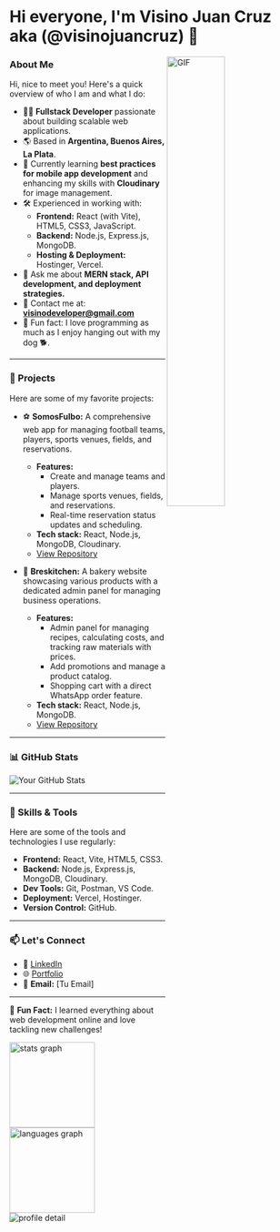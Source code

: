 # Hi everyone, I'm Visino Juan Cruz aka (@visinojuancruz) 👋  
<img align="right" alt="GIF" src="https://github.com/abhisheknaiidu/abhisheknaiidu/blob/master/code.gif?raw=true" width="45%" />

### About Me
Hi, nice to meet you! Here's a quick overview of who I am and what I do:

- 👨‍💻 **Fullstack Developer** passionate about building scalable web applications.
- 🌎 Based in **Argentina, Buenos Aires, La Plata**.  
- 🌱 Currently learning **best practices for mobile app development** and enhancing my skills with **Cloudinary** for image management.  
- 🛠️ Experienced in working with:
  - **Frontend:** React (with Vite), HTML5, CSS3, JavaScript.
  - **Backend:** Node.js, Express.js, MongoDB.
  - **Hosting & Deployment:** Hostinger, Vercel.
- 💬 Ask me about **MERN stack, API development, and deployment strategies.**
- 📮 Contact me at: **visinodeveloper@gmail.com**  
- 🐾 Fun fact: I love programming as much as I enjoy hanging out with my dog 🐕.  

---

### 🚀 Projects
Here are some of my favorite projects:

- ⚽ **SomosFulbo:** A comprehensive web app for managing football teams, players, sports venues, fields, and reservations.  
  - **Features:**  
    - Create and manage teams and players.  
    - Manage sports venues, fields, and reservations.  
    - Real-time reservation status updates and scheduling.  
  - **Tech stack:** React, Node.js, MongoDB, Cloudinary.  
  - [View Repository](#)

- 🧁 **Breskitchen:** A bakery website showcasing various products with a dedicated admin panel for managing business operations.  
  - **Features:**  
    - Admin panel for managing recipes, calculating costs, and tracking raw materials with prices.  
    - Add promotions and manage a product catalog.  
    - Shopping cart with a direct WhatsApp order feature.  
  - **Tech stack:** React, Node.js, MongoDB.  
  - [View Repository](#)

---

### 📊 GitHub Stats  
![Your GitHub Stats](https://github-readme-stats.vercel.app/api?username=visinojuancruz&show_icons=true&theme=radical)

---



### 🌟 Skills & Tools
Here are some of the tools and technologies I use regularly:  
- **Frontend:** React, Vite, HTML5, CSS3.  
- **Backend:** Node.js, Express.js, MongoDB, Cloudinary.  
- **Dev Tools:** Git, Postman, VS Code.  
- **Deployment:** Vercel, Hostinger.  
- **Version Control:** GitHub.

---

### 📫 Let's Connect
- 💼 [LinkedIn](#)  
- 🌐 [Portfolio](#)  
- 📧 **Email:** [Tu Email]  

---

🌟 **Fun Fact:** I learned everything about web development online and love tackling new challenges!  


<div align="left">
  <div>
    <img
      height="150"
      alt="stats graph"
      src="http://github-profile-summary-cards.vercel.app/api/cards/stats?username=VisinoJuanCruz&theme=vue"
    />
    <img
      height="150"
      alt="languages graph"
      src="http://github-profile-summary-cards.vercel.app/api/cards/most-commit-language?username=VisinoJuanCruz&theme=vue"
    />
  </div>
  <img src="http://github-profile-summary-cards.vercel.app/api/cards/profile-details?username=VisinoJuanCruz&theme=vue" alt="profile detail" />
</div>
